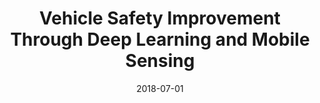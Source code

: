 ---
title: "Vehicle Safety Improvement Through Deep Learning and Mobile Sensing"
collection: publications
permalink: https://www4.comp.polyu.edu.hk/~shanggao/publications/Vehicle_Safety_Improvement_Through_Deep_Learning_and_Mobile_Sensing.pdf
category: 'machine learning, vehicle safety'
date: 2018-07-01
venue: 'IEEE Network'
citation: 'Z. Peng, S. Gao, Z. Li, B. Xiao, and Y. Qian, <i>"Vehicle Safety Improvement Through Deep Learning and Mobile Sensing"</i>, IEEE Network, Vol. 32, No. 4, July/Auguest 2018.'
citebib: https://www4.comp.polyu.edu.hk/~shanggao/publications/Vehicle-Safety-Improvement-Through-Deep-Learning-and-Mobile-Sensing.html
---